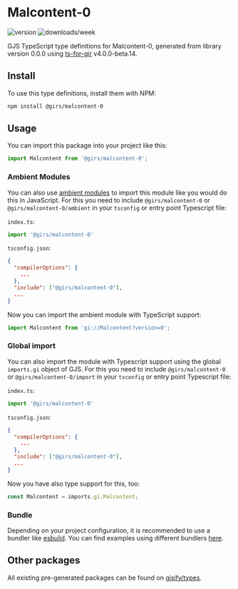 
# Malcontent-0

![version](https://img.shields.io/npm/v/@girs/malcontent-0)
![downloads/week](https://img.shields.io/npm/dw/@girs/malcontent-0)


GJS TypeScript type definitions for Malcontent-0, generated from library version 0.0.0 using [ts-for-gir](https://github.com/gjsify/ts-for-gir) v4.0.0-beta.14.


## Install

To use this type definitions, install them with NPM:
```bash
npm install @girs/malcontent-0
```

## Usage

You can import this package into your project like this:
```ts
import Malcontent from '@girs/malcontent-0';
```

### Ambient Modules

You can also use [ambient modules](https://github.com/gjsify/ts-for-gir/tree/main/packages/cli#ambient-modules) to import this module like you would do this in JavaScript.
For this you need to include `@girs/malcontent-0` or `@girs/malcontent-0/ambient` in your `tsconfig` or entry point Typescript file:

`index.ts`:
```ts
import '@girs/malcontent-0'
```

`tsconfig.json`:
```json
{
  "compilerOptions": {
    ...
  },
  "include": ["@girs/malcontent-0"],
  ...
}
```

Now you can import the ambient module with TypeScript support: 

```ts
import Malcontent from 'gi://Malcontent?version=0';
```

### Global import

You can also import the module with Typescript support using the global `imports.gi` object of GJS.
For this you need to include `@girs/malcontent-0` or `@girs/malcontent-0/import` in your `tsconfig` or entry point Typescript file:

`index.ts`:
```ts
import '@girs/malcontent-0'
```

`tsconfig.json`:
```json
{
  "compilerOptions": {
    ...
  },
  "include": ["@girs/malcontent-0"],
  ...
}
```

Now you have also type support for this, too:

```ts
const Malcontent = imports.gi.Malcontent;
```

### Bundle

Depending on your project configuration, it is recommended to use a bundler like [esbuild](https://esbuild.github.io/). You can find examples using different bundlers [here](https://github.com/gjsify/ts-for-gir/tree/main/examples).

## Other packages

All existing pre-generated packages can be found on [gjsify/types](https://github.com/gjsify/types).

